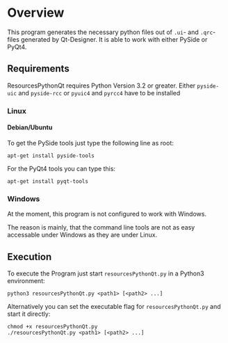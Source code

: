 # Overview

This program generates the necessary python files out of `.ui`- and `.qrc`-files generated by Qt-Designer. It is able to work with either PySide or PyQt4.


## Requirements

ResourcesPythonQt requires Python Version 3.2 or greater. Either `pyside-uic` and `pyside-rcc` or `pyuic4` and `pyrcc4` have to be installed


### Linux


#### Debian/Ubuntu

To get the PySide tools just type the following line as root:

	apt-get install pyside-tools

For the PyQt4 tools you can type this:

	apt-get install pyqt-tools


### Windows

At the moment, this program is not configured to work with Windows.

The reason is mainly, that the command line tools are not as easy accessable under Windows as they are under Linux.


## Execution

To execute the Program just start `resourcesPythonQt.py` in a Python3 environment:

	python3 resourcesPythonQt.py <path1> [<path2> ...]

Alternatively you can set the executable flag for `resourcesPythonQt.py` and start it directly:

	chmod +x resourcesPythonQt.py
	./resourcesPythonQt.py <path1> [<path2> ...]
